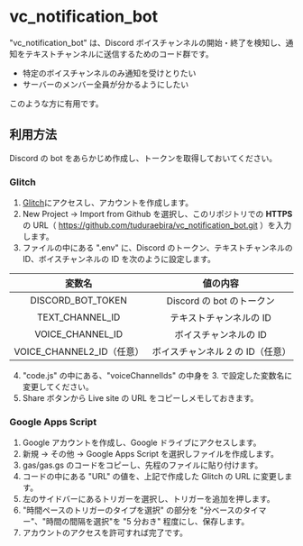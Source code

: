 # vc_notification_bot

"vc_notification_bot" は、Discord ボイスチャンネルの開始・終了を検知し、通知をテキストチャンネルに送信するためのコード群です。

- 特定のボイスチャンネルのみ通知を受けとりたい
- サーバーのメンバー全員が分かるようにしたい

このような方に有用です。

## 利用方法

Discord の bot をあらかじめ作成し、トークンを取得しておいてください。

### Glitch

1. [Glitch](https://glitch.com)にアクセスし、アカウントを作成します。
2. New Project → Import from Github を選択し、このリポジトリでの **HTTPS** の URL（ https://github.com/tuduraebira/vc_notification_bot.git ）を入力します。
3. ファイルの中にある ".env" に、Discord のトークン、テキストチャンネルの ID、ボイスチャンネルの ID を次のように設定します。

|          変数名           |             値の内容             |
| :-----------------------: | :------------------------------: |
|     DISCORD_BOT_TOKEN     |    Discord の bot のトークン     |
|      TEXT_CHANNEL_ID      |     テキストチャンネルの ID      |
|     VOICE_CHANNEL_ID      |      ボイスチャンネルの ID       |
| VOICE_CHANNEL2_ID（任意） | ボイスチャンネル 2 の ID（任意） |

4. "code.js" の中にある、"voiceChannelIds" の中身を 3. で設定した変数名に変更してください。
5. Share ボタンから Live site の URL をコピーしメモしておきます。

### Google Apps Script

1. Google アカウントを作成し、Google ドライブにアクセスします。
2. 新規 → その他 → Google Apps Script を選択しファイルを作成します。
3. gas/gas.gs のコードをコピーし、先程のファイルに貼り付けます。
4. コードの中にある "URL" の値を、上記で作成した Glitch の URL に変更します。
5. 左のサイドバーにあるトリガーを選択し、トリガーを追加を押します。
6. "時間ペースのトリガーのタイプを選択" の部分を "分ベースのタイマー"、"時間の間隔を選択"を "5 分おき" 程度にし、保存します。
7. アカウントのアクセスを許可すれば完了です。
